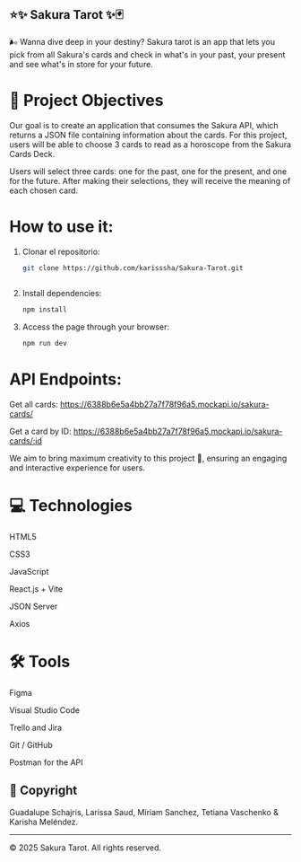 ## ⭐✨ Sakura Tarot ✨🃏

🌬️ Wanna dive deep in your destiny? Sakura tarot is an app that lets you pick from all Sakura's cards and check in what's in your past, your present and see what's in store for your future.
 

# 🌟 Project Objectives

Our goal is to create an application that consumes the Sakura API, which returns a JSON file containing information about the cards. For this project, users will be able to choose 3 cards to read as a horoscope from the Sakura Cards Deck.

Users will select three cards: one for the past, one for the present, and one for the future. After making their selections, they will receive the meaning of each chosen card.

# How to use it:

1. Clonar el repositorio:
   ```bash
   git clone https://github.com/karisssha/Sakura-Tarot.git
  
   ```
2. Install dependencies:
   ```bash
   npm install
   ```
   
3. Access the page through your browser:
   ```bash
   npm run dev


# API Endpoints:

Get all cards: https://6388b6e5a4bb27a7f78f96a5.mockapi.io/sakura-cards/

Get a card by ID: https://6388b6e5a4bb27a7f78f96a5.mockapi.io/sakura-cards/:id

We aim to bring maximum creativity to this project 💪, ensuring an engaging and interactive experience for users.

# 💻 Technologies

HTML5

CSS3

JavaScript

React.js + Vite

JSON Server

Axios

# 🛠 Tools

Figma

Visual Studio Code

Trello and Jira

Git / GitHub

Postman for the API

## 📜 Copyright

Guadalupe Schajris, Larissa Saud, Miriam Sanchez, Tetiana Vaschenko & Karisha Meléndez.

---
© 2025 Sakura Tarot. All rights reserved.